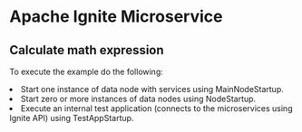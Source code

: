 <h1> Apache Ignite Microservice </h1>
<h2> Calculate math expression </h2>

To execute the example do the following:
<lu>
<li>
Start one instance of data node with services using MainNodeStartup.
</li>
<li>
Start zero or more instances of data nodes using NodeStartup.
</li>
<li>
Execute an internal test application (connects to the microservices using Ignite API) using TestAppStartup.
</li>
</lu>
